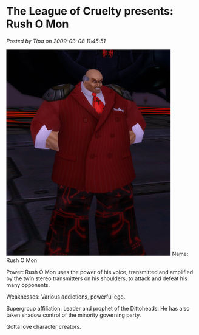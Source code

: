 # The League of Cruelty presents: Rush O Mon

*Posted by Tipa on 2009-03-08 11:45:51*

[![cityofheroes-2009-03-08-12-28-00-08](../uploads/2009/03/cityofheroes-2009-03-08-12-28-00-08.jpg "cityofheroes-2009-03-08-12-28-00-08")](../uploads/2009/03/cityofheroes-2009-03-08-12-28-00-08.jpg)
Name: Rush O Mon

Power: Rush O Mon uses the power of his voice, transmitted and amplified by the twin stereo transmitters on his shoulders, to attack and defeat his many opponents.

Weaknesses: Various addictions, powerful ego.

Supergroup affiliation: Leader and prophet of the Dittoheads. He has also taken shadow control of the minority governing party.

Gotta love character creators.



